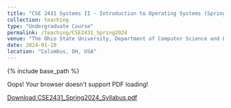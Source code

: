 ```yaml
---
title: "CSE 2431 Systems II - Introduction to Operating Systems (Spring 2024)"
collection: teaching
type: "Undergraduate Course"
permalink: /teaching/CSE2431_Spring2024
venue: "The Ohio State University, Department of Computer Science and Engineering"
date: 2024-01-10
location: "Columbus, OH, USA"
---
```


{% include base_path %}

<div>
	<!-- <embed src="{{ "CSE2431_Spring2024_Syllabus.pdf" | prepend: "/files/" | prepend: base_path }}" type="application/pdf" width="100%" height="100%"> -->
	<object data="{{ "CSE2431_Spring2024_Syllabus.pdf" | prepend: "/files/" | prepend: base_path }}" type="application/pdf" width="100%" height="100%">
		<p>Oops! Your browser doesn't support PDF loading!</p>
		<p><a href="{{ "CSE2431_Spring2024_Syllabus.pdf" | prepend: "/files/" | prepend: base_path }}">Download CSE2431_Spring2024_Syllabus.pdf</a></p>
	</object>
</div>
